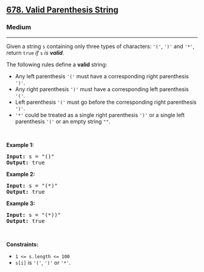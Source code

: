 <h2><a href="https://leetcode.com/problems/valid-parenthesis-string/">678. Valid Parenthesis String</a></h2><h3>Medium</h3><hr><p>Given a string <code>s</code> containing only three types of characters: <code>&#39;(&#39;</code>, <code>&#39;)&#39;</code> and <code>&#39;*&#39;</code>, return <code>true</code> <em>if</em> <code>s</code> <em>is <strong>valid</strong></em>.</p>

<p>The following rules define a <strong>valid</strong> string:</p>

<ul>
	<li>Any left parenthesis <code>&#39;(&#39;</code> must have a corresponding right parenthesis <code>&#39;)&#39;</code>.</li>
	<li>Any right parenthesis <code>&#39;)&#39;</code> must have a corresponding left parenthesis <code>&#39;(&#39;</code>.</li>
	<li>Left parenthesis <code>&#39;(&#39;</code> must go before the corresponding right parenthesis <code>&#39;)&#39;</code>.</li>
	<li><code>&#39;*&#39;</code> could be treated as a single right parenthesis <code>&#39;)&#39;</code> or a single left parenthesis <code>&#39;(&#39;</code> or an empty string <code>&quot;&quot;</code>.</li>
</ul>

<p>&nbsp;</p>
<p><strong class="example">Example 1:</strong></p>
<pre><strong>Input:</strong> s = "()"
<strong>Output:</strong> true
</pre><p><strong class="example">Example 2:</strong></p>
<pre><strong>Input:</strong> s = "(*)"
<strong>Output:</strong> true
</pre><p><strong class="example">Example 3:</strong></p>
<pre><strong>Input:</strong> s = "(*))"
<strong>Output:</strong> true
</pre>
<p>&nbsp;</p>
<p><strong>Constraints:</strong></p>

<ul>
	<li><code>1 &lt;= s.length &lt;= 100</code></li>
	<li><code>s[i]</code> is <code>&#39;(&#39;</code>, <code>&#39;)&#39;</code> or <code>&#39;*&#39;</code>.</li>
</ul>
